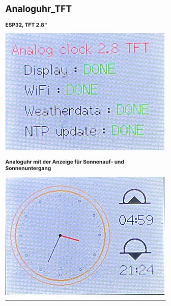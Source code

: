 # Analoguhr_TFT
### ESP32, TFT 2.8"

![Bild](/Pics/Analoguhr21.png)

### Analoguhr mit der Anzeige für Sonnenauf- und Sonnenuntergang

![Bild](/Pics/Analoguhr1.png)

---

